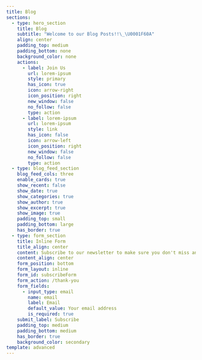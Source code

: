 ```yaml
---
title: Blog
sections:
  - type: hero_section
    title: Blog
    subtitle: "Welcome to our Blog Posts!!\_\U0001F60A"
    align: center
    padding_top: medium
    padding_bottom: none
    background_color: none
    actions:
      - label: Join Us
        url: lorem-ipsum
        style: primary
        has_icon: true
        icon: arrow-right
        icon_position: right
        new_window: false
        no_follow: false
        type: action
      - label: lorem-ipsum
        url: lorem-ipsum
        style: link
        has_icon: false
        icon: arrow-left
        icon_position: right
        new_window: false
        no_follow: false
        type: action
  - type: blog_feed_section
    blog_feed_cols: three
    enable_cards: true
    show_recent: false
    show_date: true
    show_categories: true
    show_author: true
    show_excerpt: true
    show_image: true
    padding_top: small
    padding_bottom: large
    has_border: true
  - type: form_section
    title: Inline Form
    title_align: center
    content: Subscribe to our newsletter to make sure you don't miss anything.
    content_align: center
    form_position: bottom
    form_layout: inline
    form_id: subscribeForm
    form_action: /thank-you
    form_fields:
      - input_type: email
        name: email
        label: Email
        default_value: Your email address
        is_required: true
    submit_label: Subscribe
    padding_top: medium
    padding_bottom: medium
    has_border: true
    background_color: secondary
template: advanced
---
```

